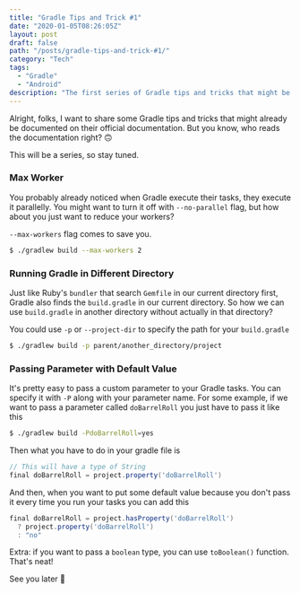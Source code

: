 ```yaml
---
title: "Gradle Tips and Trick #1"
date: "2020-01-05T08:26:05Z"
layout: post
draft: false
path: "/posts/gradle-tips-and-trick-#1/"
category: "Tech"
tags:
  - "Gradle"
  - "Android"
description: "The first series of Gradle tips and tricks that might be helpful for you"
---
```


Alright, folks, I want to share some Gradle tips and tricks that might already be documented on their official documentation.
But you know, who reads the documentation right? 🙃

This will be a series, so stay tuned.

### Max Worker

You probably already noticed when Gradle execute their tasks, they execute it parallelly. 
You might want to turn it off with `--no-parallel` flag, but how about you just want to reduce your workers?

`--max-workers` flag comes to save you.

```bash
$ ./gradlew build --max-workers 2
```

### Running Gradle in Different Directory

Just like Ruby's `bundler` that search `Gemfile` in our current directory first, Gradle also finds the `build.gradle` in our current directory.
So how we can use `build.gradle` in another directory without actually in that directory? 

You could use `-p` or `--project-dir` to specify the path for your `build.gradle`

```bash
$ ./gradlew build -p parent/another_directory/project
```

### Passing Parameter with Default Value

It's pretty easy to pass a custom parameter to your Gradle tasks. You can specify it with `-P` along with your parameter name.
For some example, if we want to pass a parameter called `doBarrelRoll` you just have to pass it like this

```bash
$ ./gradlew build -PdoBarrelRoll=yes
```

Then what you have to do in your gradle file is

```groovy
// This will have a type of String
final doBarrelRoll = project.property('doBarrelRoll')
```

And then, when you want to put some default value because you don't pass it every time you run your tasks you can add this

```groovy
final doBarrelRoll = project.hasProperty('doBarrelRoll')
  ? project.property('doBarrelRoll')
  : "no"
```

Extra: if you want to pass a `boolean` type, you can use `toBoolean()` function. That's neat!

See you later 👋




